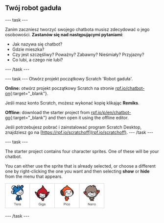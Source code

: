 ## Twój robot gaduła

\--- task \---

Zanim zaczniesz tworzyć swojego chatbota musisz zdecydować o jego osobowości. **Zastanów się nad następującymi pytaniami**:

+ Jak nazywa się chatbot?
+ Gdzie mieszka?
+ Czy jest szczęśliwy? Poważny? Zabawny? Nieśmiały? Przyjazny?
+ Co lubi, a czego nie lubi?

\--- /task \---

\--- task \--- Otwórz projekt początkowy Scratch 'Robot gaduła'.

**Online:** otwórz projekt początkowy Scratch na stronie [rpf.io/chatbot-on](http://rpf.io/chatbot-on){:target="_blank"}.

Jeśli masz konto Scratch, możesz wykonać kopię klikając **Remiks**.

**Offline:** download the starter project from [rpf.io/p/en/chatbot-go](http://rpf.io/p/en/chatbot-go){:target="_blank"} and then open it using the offline editor.

Jeśli potrzebujesz pobrać i zainstalować program Scratch Desktop, znajdziesz go na [https://rpf.io/scratchoff](rpf.io/scratchoff). \--- /task \---

\--- task \---

The starter project contains four character sprites. One of these will be your chatbot.

You can either use the sprite that is already selected, or choose a different one by right-clicking the one you want and then selecting **show** or **hide** from the menu that appears.

![Choose a character](images/chatbot-characters.png)

\--- /task \---